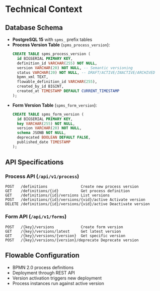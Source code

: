 # Technical Context

## Database Schema
- **PostgreSQL 15** with `spms_` prefix tables
- **Process Version Table** (`spms_process_version`):
  ```sql
  CREATE TABLE spms_process_version (
    id BIGSERIAL PRIMARY KEY,
    definition_id VARCHAR(255) NOT NULL,
    version VARCHAR(20) NOT NULL, -- Semantic versioning
    status VARCHAR(20) NOT NULL, -- DRAFT/ACTIVE/INACTIVE/ARCHIVED
    bpmn_xml TEXT,
    flowable_definition_id VARCHAR(255),
    created_by_id BIGINT,
    created_at TIMESTAMP DEFAULT CURRENT_TIMESTAMP
  );
  ```
- **Form Version Table** (`spms_form_version`):
  ```sql
  CREATE TABLE spms_form_version (
    id BIGSERIAL PRIMARY KEY,
    key VARCHAR(255) NOT NULL,
    version VARCHAR(20) NOT NULL,
    schema JSONB NOT NULL,
    deprecated BOOLEAN DEFAULT FALSE,
    published_date TIMESTAMP
  );
  ```

## API Specifications
### Process API (`/api/v1/process`)
```
POST   /definitions               Create new process version
GET    /definitions/{id}          Get process definition
GET    /definitions/{id}/versions List versions
POST   /definitions/{id}/versions/{vid}/active Activate version
DELETE /definitions/{id}/versions/{vid}/active Deactivate version
```

### Form API (`/api/v1/forms`)
```
POST   /{key}/versions            Create form version
GET    /{key}/versions/latest     Get latest version
GET    /{key}/versions/{version}  Get specific version
POST   /{key}/versions/{version}/deprecate Deprecate version
```

## Flowable Configuration
- BPMN 2.0 process definitions
- Deployment through REST API
- Version activation triggers new deployment
- Process instances run against active version
